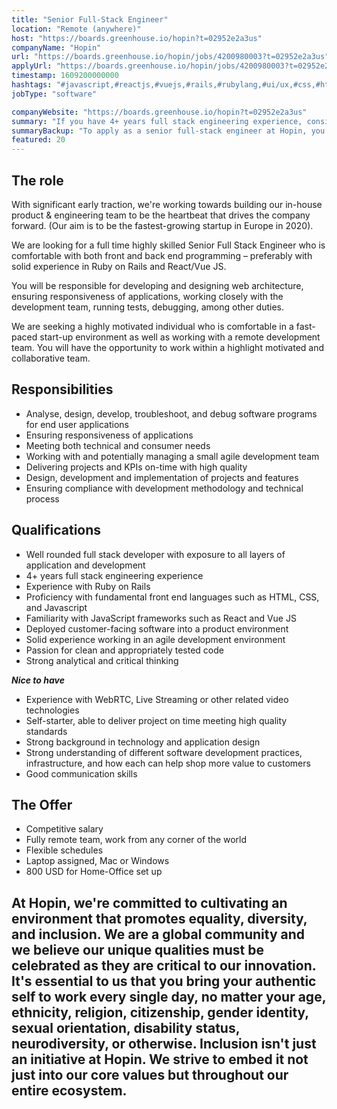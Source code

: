 ```yaml
---
title: "Senior Full-Stack Engineer"
location: "Remote (anywhere)"
host: "https://boards.greenhouse.io/hopin?t=02952e2a3us"
companyName: "Hopin"
url: "https://boards.greenhouse.io/hopin/jobs/4200980003?t=02952e2a3us"
applyUrl: "https://boards.greenhouse.io/hopin/jobs/4200980003?t=02952e2a3us#app"
timestamp: 1609200000000
hashtags: "#javascript,#reactjs,#vuejs,#rails,#rubylang,#ui/ux,#css,#html,#scrum,#windows"
jobType: "software"

companyWebsite: "https://boards.greenhouse.io/hopin?t=02952e2a3us"
summary: "If you have 4+ years full stack engineering experience, consider applying to Hopin's job post for a new senior full-stack engineer."
summaryBackup: "To apply as a senior full-stack engineer at Hopin, you preferably need to have some knowledge of: #javascript, #reactjs, #vuejs."
featured: 20
---
```


## The role

With significant early traction, we're working towards building our in-house product & engineering team to be the heartbeat that drives the company forward. (Our aim is to be the fastest-growing startup in Europe in 2020).

We are looking for a full time highly skilled Senior Full Stack Engineer who is comfortable with both front and back end programming – preferably with solid experience in Ruby on Rails and React/Vue JS.

You will be responsible for developing and designing web architecture, ensuring responsiveness of applications, working closely with the development team, running tests, debugging, among other duties.

We are seeking a highly motivated individual who is comfortable in a fast-paced start-up environment as well as working with a remote development team. You will have the opportunity to work within a highlight motivated and collaborative team.

## Responsibilities 

*   Analyse, design, develop, troubleshoot, and debug software programs for end user applications
*   Ensuring responsiveness of applications
*   Meeting both technical and consumer needs
*   Working with and potentially managing a small agile development team
*   Delivering projects and KPIs on-time with high quality
*   Design, development and implementation of projects and features
*   Ensuring compliance with development methodology and technical process

## Qualifications

*   Well rounded full stack developer with exposure to all layers of application and development
*   4+ years full stack engineering experience
*   Experience with Ruby on Rails
*   Proficiency with fundamental front end languages such as HTML, CSS, and Javascript
*   Familiarity with JavaScript frameworks such as React and Vue JS
*   Deployed customer-facing software into a product environment
*   Solid experience working in an agile development environment
*   Passion for clean and appropriately tested code
*   Strong analytical and critical thinking

**_Nice to have_**

*   Experience with WebRTC, Live Streaming or other related video technologies
*   Self-starter, able to deliver project on time meeting high quality standards
*   Strong background in technology and application design
*   Strong understanding of different software development practices, infrastructure, and how each can help shop more value to customers
*   Good communication skills

## The Offer 

*   Competitive salary
*   Fully remote team, work from any corner of the world
*   Flexible schedules
*   Laptop assigned, Mac or Windows             
*   800 USD for Home-Office set up

## At Hopin, we're committed to cultivating an environment that promotes equality, diversity, and inclusion. We are a global community and we believe our unique qualities must be celebrated as they are critical to our innovation. It's essential to us that you bring your authentic self to work every single day, no matter your age, ethnicity, religion, citizenship, gender identity, sexual orientation, disability status, neurodiversity, or otherwise. Inclusion isn't just an initiative at Hopin. We strive to embed it not just into our core values but throughout our entire ecosystem.
